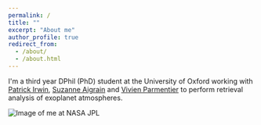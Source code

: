 ```yaml
---
permalink: /
title: ""
excerpt: "About me"
author_profile: true
redirect_from: 
  - /about/
  - /about.html
---
```


I'm a third year DPhil (PhD) student at the University of Oxford working with <a href="https://www2.physics.ox.ac.uk/contacts/people/irwin">Patrick Irwin</a>, <a href="https://www2.physics.ox.ac.uk/contacts/people/aigrain">Suzanne Aigrain</a> and <a href="https://www2.physics.ox.ac.uk/contacts/people/parmentier">Vivien Parmentier</a> to perform retrieval analysis of exoplanet atmospheres.

![Image of me at NASA JPL](https://scontent-lhr3-1.xx.fbcdn.net/v/t31.0-8/13958135_10155197373004741_8265029205848789105_o.jpg?_nc_cat=109&_nc_ohc=PEVKFY4gaKUAQmwTngMIISGQ5q2j2MrluQFphprh9AStWTzGN_ivSgpPQ&_nc_ht=scontent-lhr3-1.xx&oh=55e7f3fc50761b1c540c94dfa5851820&oe=5E4F22A1)

